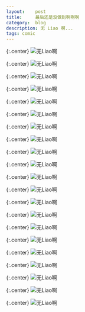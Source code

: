 ```yaml
---
layout:    post
title:     最后还是没做到啊啊啊
category:  blog
description: 无 Liao 啊...
tags: comic
---
```

{:.center}
![无Liao啊](/images/1/7/1.png)

{:.center}
![无Liao啊](/images/1/7/2.png)

{:.center}
![无Liao啊](/images/1/7/3.png)

{:.center}
![无Liao啊](/images/1/7/4.png)

{:.center}
![无Liao啊](/images/1/7/5.png)

{:.center}
![无Liao啊](/images/1/7/6.png)

{:.center}
![无Liao啊](/images/1/7/7.png)

{:.center}
![无Liao啊](/images/1/7/8.png)

{:.center}
![无Liao啊](/images/1/7/9.png)

{:.center}
![无Liao啊](/images/1/7/10.png)

{:.center}
![无Liao啊](/images/1/7/11.png)

{:.center}
![无Liao啊](/images/1/7/12.png)

{:.center}
![无Liao啊](/images/1/7/13.png)

{:.center}
![无Liao啊](/images/1/7/14.png)

{:.center}
![无Liao啊](/images/1/7/15.png)

{:.center}
![无Liao啊](/images/1/7/16.png)

{:.center}
![无Liao啊](/images/1/7/17.png)

{:.center}
![无Liao啊](/images/1/7/18.png)

{:.center}
![无Liao啊](/images/1/7/19.png)

{:.center}
![无Liao啊](/images/1/7/20.png)

{:.center}
![无Liao啊](/images/1/7/21.png)